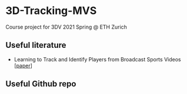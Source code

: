 # 3D-Tracking-MVS
Course project for 3DV 2021 Spring @ ETH Zurich

## Useful literature

- Learning to Track and Identify Players from Broadcast Sports Videos [[paper](https://www.cs.ubc.ca/~murphyk/Papers/weilwun-pami12.pdf)]

## Useful Github repo
